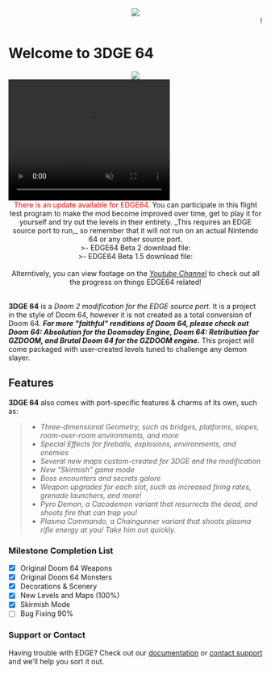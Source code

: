 <center><img src="https://imgur.com/aIOJGKP.png"></center>  
<marquee>
![shot25](https://user-images.githubusercontent.com/33589559/200206357-6b91cb6b-85c5-4a5c-b802-9a73a6d4e275.jpg)
![shot29](https://user-images.githubusercontent.com/33589559/200206365-79474dbe-3cfa-4c6f-b718-5566598aa89f.jpg)
![shot35](https://user-images.githubusercontent.com/33589559/200206376-e6603597-efd7-474d-8212-fab2179cc26e.jpg)
![shot41](https://user-images.githubusercontent.com/33589559/200206391-77b4e562-afba-445b-8101-cb1745bc3f45.jpg)
![shot46](https://user-images.githubusercontent.com/33589559/200206400-75eeed40-90cd-4f88-85b0-308b2b75c703.jpg)
![shot43](https://user-images.githubusercontent.com/33589559/200206406-7cf0e6b8-41fc-4b72-93c7-591c66b6db96.jpg)
![shot45](https://user-images.githubusercontent.com/33589559/200206419-ae55cb43-9a69-4080-8e02-1a3f32a34314.jpg)
![shot47](https://user-images.githubusercontent.com/33589559/200206434-290fae3a-38b7-4ccc-9ae9-33416f20e94f.jpg)
![shot40](https://user-images.githubusercontent.com/33589559/200206478-fa912bee-293c-4719-a305-3d29dd87b7f6.jpg)
  </marquee>

# Welcome to 3DGE 64 #
<center><img src="http://i.imgur.com/FThCp1a.gif"></center>
  <video width="320" height="240" controls autoplay muted>
    <source src="https://www.youtube.com/watch?v=R2t3vex1N9E" type="video/mp4">
</video>
  <center><font color="red"> There is an update available for EDGE64.</font> You can participate in this flight test program to make the mod become improved over time, get to play it for yourself and try out the levels in their entirety. _This requires an EDGE source port to run,_ so remember that it will not run on an actual Nintendo 64 or any other source port. <br>
  >- EDGE64 Beta 2 download file:<br>
  >- EDGE64 Beta 1.5 download file:<br>
 <br>
  Alterntively, you can view footage on the <a href="https://www.youtube.com/channel/UCBA3RA50y8PV0hqBJL9CR-w/videos"><i>Youtube Channel</i></a> to check out all the progress on things EDGE64 related!<br> <br></center>
  
**3DGE 64** is a _Doom 2 modification for the EDGE source port._ It is a project in the style of Doom 64, however it is not created as a total conversion of Doom 64. _**For more "faithful" renditions of Doom 64, please check out Doom 64: Absolution for the Doomsday Engine, Doom 64: Retribution for GZDOOM, and Brutal Doom 64 for the GZDOOM engine.**_ This project will come packaged with user-created levels tuned to challenge any demon slayer. 
## Features

**3DGE 64** also comes with port-specific features & charms of its own, such as: 

>- _Three-dimensional Geometry, such as bridges, platforms, slopes, room-over-room environments, and more_
>- _Special Effects for fireballs, explosions, environments, and enemies_
>- _Several new maps custom-created for 3DGE and the modification_
>- _New "Skirmish" game mode_
>- _Boss encounters and secrets galore_
>- _Weapon upgrades for each slot, such as increased firing rates, grenade launchers, and more!_
>- _Pyro Demon, a Cacodemon variant that resurrects the dead, and shoots fire that can trap you!_
>- _Plasma Commando, a Chaingunner variant that shoots plasma rifle energy at you! Take him out quickly._

### Milestone Completion List ###
- [x] Original Doom 64 Weapons
- [x] Original Doom 64 Monsters
- [x] Decorations & Scenery
- [x] New Levels and Maps (100%)
- [x] Skirmish Mode
- [ ] Bug Fixing 90%

### Support or Contact

Having trouble with EDGE? Check out our [documentation](http://3dfxdev.net/edgewiki/index.php/Main_Page) or [contact support](https://github.com/contact) and we’ll help you sort it out.
